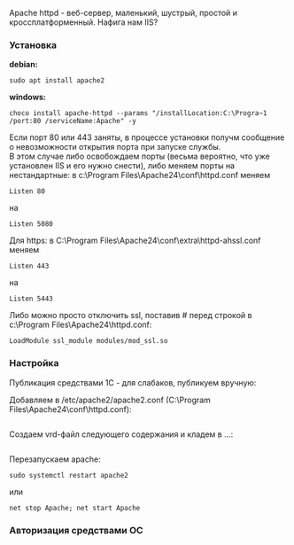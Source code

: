 Apache httpd - веб-сервер, маленький, шустрый, простой и кроссплатформенный. Нафига нам IIS?

### Установка  
**debian:**  
```
sudo apt install apache2
```
**windows:**  
```
choco install apache-httpd --params "/installLocation:C:\Progra~1 /port:80 /serviceName:Apache" -y
```
Если порт 80 или 443 заняты, в процессе установки получм сообщение о невозможности открытия порта при запуске службы.  
В этом случае либо освобождаем порты (весьма вероятно, что уже установлен IIS и его нужно снести), либо меняем порты на нестандартные: в c:\Program Files\Apache24\conf\httpd.conf меняем  
```
Listen 80
```
на
```
Listen 5080
```
Для https: в C:\Program Files\Apache24\conf\extra\httpd-ahssl.conf меняем  
```
Listen 443
```
на
```
Listen 5443
```
Либо можно просто отключить ssl, поставив # перед строкой в c:\Program Files\Apache24\httpd.conf:
```
LoadModule ssl_module modules/mod_ssl.so
```


### Настройка
Публикация средствами 1С - для слабаков, публикуем вручную:

Добавляем в /etc/apache2/apache2.conf (C:\Program Files\Apache24\conf\httpd.conf):
```
```
Создаем vrd-файл следующего содержания и кладем в ...:
```
```

Перезапускаем apache:  
```
sudo systemctl restart apache2
```
или 
```
net stop Apache; net start Apache
```


### Авторизация средствами ОС
